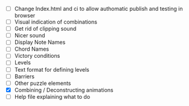 - [ ] Change Index.html and ci to allow authomatic publish and testing in browser
- [ ] Visual indication of combinations
- [ ] Get rid of clipping sound
- [ ] Nicer sound
- [ ] Display Note Names
- [ ] Chord Names
- [ ] Victory conditions
- [ ] Levels
- [ ] Text format for defining levels
- [ ] Barriers
- [ ] Other puzzle elements
- [x] Combining / Deconstructing animations
- [ ] Help file explaining what to do
